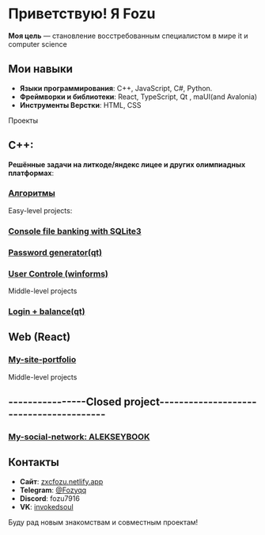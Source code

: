 # Приветствую! Я Fozu

**Моя цель** — становление восстребованным специалистом в мире it и computer science

## Мои навыки

- **Языки программирования**: C++, JavaScript, C#, Python.
- **Фреймворки и библиотеки**: React, TypeScript, Qt , maUI(and Avalonia)
- **Инструменты Верстки**: HTML, CSS

 Проекты
 
## C++:
**Решённые задачи на литкоде/яндекс лицее и других олимпиадных платформах**: 
### [Алгоритмы](https://github.com/Fozu7916/algorithms)
Easy-level projects:
### [Console file banking with SQLite3](https://github.com/Fozu7916/Sql-bebe)
### [Password generator(qt)](https://github.com/Fozu7916/Password-Generator-QT)
### [User Controle (winforms)](https://github.com/Fozu7916/Winforms-User-controle/tree/main)

Middle-level projects
### [Login + balance(qt)](https://github.com/Fozu7916/Login-balance-qt-)

## Web (React)

### [My-site-portfolio](https://github.com/Fozu7916/My-site-portfolio)
Middle-level projects
## ----------------Closed project----------------------------------------
### [My-social-network: ALEKSEYBOOK](https://github.com/Fozu7916/xxxdiscord)




## Контакты

- **Сайт**: [zxcfozu.netlify.app](https://zxcfozu.netlify.app/)
- **Telegram**: [@Fozyqq](https://t.me/Fozyqq)
- **Discord**: fozu7916
- **VK**: [invokedsoul](https://vk.com/invokedsoul)

Буду рад новым знакомствам и совместным проектам!
